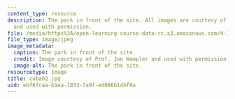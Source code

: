 ```yaml
---
content_type: resource
description: The park in front of the site. All images are courtesy of Prof. Jan Wampler
  and used with permission.
file: /media/https%3A/open-learning-course-data-rc.s3.amazonaws.com/4-196-architecture-design-level-ii-cuba-studio-spring-2004/ebf6fcaab1ea18337a9fed086b14bf9a_cuba02.jpg
file_type: image/jpeg
image_metadata:
  caption: The park in front of the site.
  credit: Image courtesy of Prof. Jan Wampler and used with permission.
  image-alt: The park in front of the site.
resourcetype: Image
title: cuba02.jpg
uid: ebf6fcaa-b1ea-1833-7a9f-ed086b14bf9a
---
```

